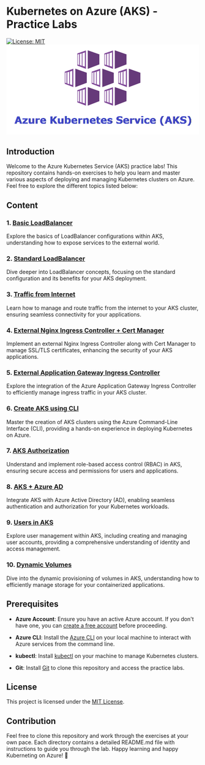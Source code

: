 # Kubernetes on Azure (AKS) - Practice Labs

[![License: MIT](https://img.shields.io/badge/License-MIT-yellow.svg)](https://opensource.org/licenses/MIT)
![alt text](images/1630686924911.png)

## Introduction

Welcome to the Azure Kubernetes Service (AKS) practice labs! This repository contains hands-on exercises to help you learn and master various aspects of deploying and managing Kubernetes clusters on Azure. Feel free to explore the different topics listed below:

## Content

### 1. [Basic LoadBalancer](LAB01/Basic_LoadBalancer.md)

   Explore the basics of LoadBalancer configurations within AKS, understanding how to expose services to the external world.

### 2. [Standard LoadBalancer](LAB02/Standard_Loadbalancer.md)

   Dive deeper into LoadBalancer concepts, focusing on the standard configuration and its benefits for your AKS deployment.

### 3. [Traffic from Internet](LAB03/Traffic_from_internet.md)

   Learn how to manage and route traffic from the internet to your AKS cluster, ensuring seamless connectivity for your applications.

### 4. [External Nginx Ingress Controller + Cert Manager](LAB04/External_Nginx_Ingress_Controller_Cert_Manager.md)

   Implement an external Nginx Ingress Controller along with Cert Manager to manage SSL/TLS certificates, enhancing the security of your AKS applications.

### 5. [External Application Gateway Ingress Controller](External_ApplicationGateway_Ingress_Controller/README.md)

   Explore the integration of the Azure Application Gateway Ingress Controller to efficiently manage ingress traffic in your AKS cluster.

### 6. [Create AKS using CLI](Create_AKS_using_CLI/README.md)

   Master the creation of AKS clusters using the Azure Command-Line Interface (CLI), providing a hands-on experience in deploying Kubernetes on Azure.

### 7. [AKS Authorization](AKS_Authorization/README.md)

   Understand and implement role-based access control (RBAC) in AKS, ensuring secure access and permissions for users and applications.

### 8. [AKS + Azure AD](AKS_Azure_AD/README.md)

   Integrate AKS with Azure Active Directory (AD), enabling seamless authentication and authorization for your Kubernetes workloads.

### 9. [Users in AKS](Users_in_AKS/README.md)

   Explore user management within AKS, including creating and managing user accounts, providing a comprehensive understanding of identity and access management.

### 10. [Dynamic Volumes](Dynamic_volumes/README.md)

   Dive into the dynamic provisioning of volumes in AKS, understanding how to efficiently manage storage for your containerized applications.

## Prerequisites

- **Azure Account**: Ensure you have an active Azure account. If you don't have one, you can [create a free account](https://azure.microsoft.com/free/) before proceeding.

- **Azure CLI**: Install the [Azure CLI](https://docs.microsoft.com/en-us/cli/azure/install-azure-cli) on your local machine to interact with Azure services from the command line.

- **kubectl**: Install [kubectl](https://kubernetes.io/docs/tasks/tools/install-kubectl/) on your machine to manage Kubernetes clusters.

- **Git**: Install [Git](https://git-scm.com/book/en/v2/Getting-Started-Installing-Git) to clone this repository and access the practice labs.

## License

This project is licensed under the [MIT License](https://opensource.org/licenses/MIT).

## Contribution

Feel free to clone this repository and work through the exercises at your own pace. Each directory contains a detailed README.md file with instructions to guide you through the lab. Happy learning and happy Kuberneting on Azure! 🚀
